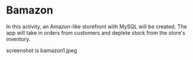 # Bamazon

In this activity, an Amazon-like storefront with  MySQL will be created. The app will take in orders from customers and deplete stock from the store's inventory. 

screenshot is bamazon1.jpeg
